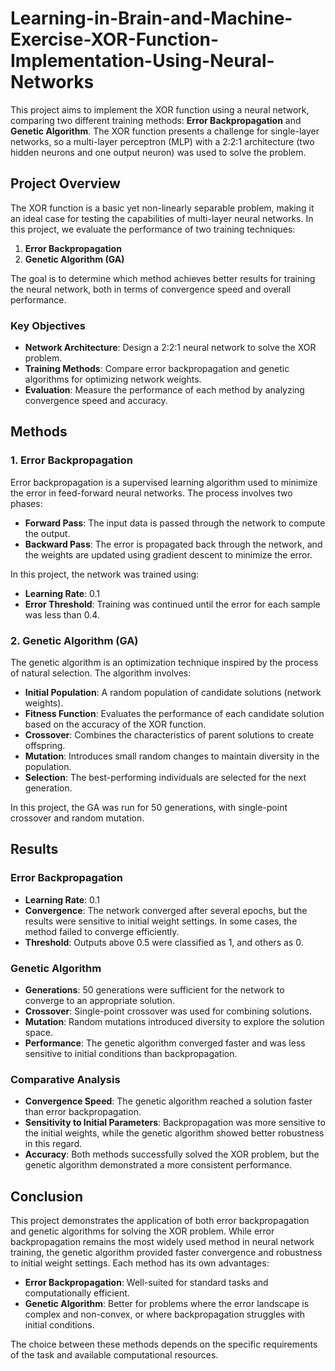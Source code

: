 # Learning-in-Brain-and-Machine-Exercise-XOR-Function-Implementation-Using-Neural-Networks

This project aims to implement the XOR function using a neural network, comparing two different training methods: **Error Backpropagation** and **Genetic Algorithm**. The XOR function presents a challenge for single-layer networks, so a multi-layer perceptron (MLP) with a 2:2:1 architecture (two hidden neurons and one output neuron) was used to solve the problem.

## Project Overview

The XOR function is a basic yet non-linearly separable problem, making it an ideal case for testing the capabilities of multi-layer neural networks. In this project, we evaluate the performance of two training techniques:
1. **Error Backpropagation**
2. **Genetic Algorithm (GA)**

The goal is to determine which method achieves better results for training the neural network, both in terms of convergence speed and overall performance.

### Key Objectives

- **Network Architecture**: Design a 2:2:1 neural network to solve the XOR problem.
- **Training Methods**: Compare error backpropagation and genetic algorithms for optimizing network weights.
- **Evaluation**: Measure the performance of each method by analyzing convergence speed and accuracy.

## Methods

### 1. Error Backpropagation
Error backpropagation is a supervised learning algorithm used to minimize the error in feed-forward neural networks. The process involves two phases:
- **Forward Pass**: The input data is passed through the network to compute the output.
- **Backward Pass**: The error is propagated back through the network, and the weights are updated using gradient descent to minimize the error.

In this project, the network was trained using:
- **Learning Rate**: 0.1
- **Error Threshold**: Training was continued until the error for each sample was less than 0.4.

### 2. Genetic Algorithm (GA)
The genetic algorithm is an optimization technique inspired by the process of natural selection. The algorithm involves:
- **Initial Population**: A random population of candidate solutions (network weights).
- **Fitness Function**: Evaluates the performance of each candidate solution based on the accuracy of the XOR function.
- **Crossover**: Combines the characteristics of parent solutions to create offspring.
- **Mutation**: Introduces small random changes to maintain diversity in the population.
- **Selection**: The best-performing individuals are selected for the next generation.

In this project, the GA was run for 50 generations, with single-point crossover and random mutation.

## Results

### Error Backpropagation
- **Learning Rate**: 0.1
- **Convergence**: The network converged after several epochs, but the results were sensitive to initial weight settings. In some cases, the method failed to converge efficiently.
- **Threshold**: Outputs above 0.5 were classified as 1, and others as 0.

### Genetic Algorithm
- **Generations**: 50 generations were sufficient for the network to converge to an appropriate solution.
- **Crossover**: Single-point crossover was used for combining solutions.
- **Mutation**: Random mutations introduced diversity to explore the solution space.
- **Performance**: The genetic algorithm converged faster and was less sensitive to initial conditions than backpropagation.

### Comparative Analysis
- **Convergence Speed**: The genetic algorithm reached a solution faster than error backpropagation.
- **Sensitivity to Initial Parameters**: Backpropagation was more sensitive to the initial weights, while the genetic algorithm showed better robustness in this regard.
- **Accuracy**: Both methods successfully solved the XOR problem, but the genetic algorithm demonstrated a more consistent performance.

## Conclusion

This project demonstrates the application of both error backpropagation and genetic algorithms for solving the XOR problem. While error backpropagation remains the most widely used method in neural network training, the genetic algorithm provided faster convergence and robustness to initial weight settings. Each method has its own advantages:
- **Error Backpropagation**: Well-suited for standard tasks and computationally efficient.
- **Genetic Algorithm**: Better for problems where the error landscape is complex and non-convex, or where backpropagation struggles with initial conditions.

The choice between these methods depends on the specific requirements of the task and available computational resources.
